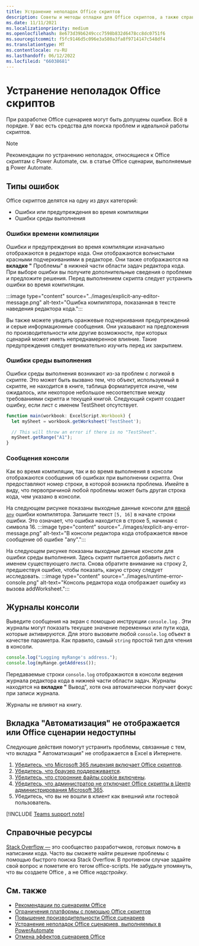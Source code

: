 ```yaml
---
title: Устранение неполадок Office скриптов
description: Советы и методы отладки для Office скриптов, а также справочных ресурсов.
ms.date: 11/11/2021
ms.localizationpriority: medium
ms.openlocfilehash: 8e673d39b6249ccc7598b832d6478cc8dc0751f6
ms.sourcegitcommit: f5fc9146d5c096e3a580a3fa8f9714147c548df4
ms.translationtype: MT
ms.contentlocale: ru-RU
ms.lasthandoff: 06/12/2022
ms.locfileid: "66038681"
---
```

# <a name="troubleshoot-office-scripts"></a>Устранение неполадок Office скриптов

При разработке Office сценариев могут быть допущены ошибки. Всё в порядке. У вас есть средства для поиска проблем и идеальной работы скриптов.

> [!NOTE]
> Рекомендации по устранению неполадок, относящиеся к Office скриптам с Power Automate, см. в статье Office сценарии, выполняемые [в](power-automate-troubleshooting.md) Power Automate.

## <a name="types-of-errors"></a>Типы ошибок

Office скриптов делятся на одну из двух категорий:

* Ошибки или предупреждения во время компиляции
* Ошибки среды выполнения

### <a name="compile-time-errors"></a>Ошибки времени компиляции

Ошибки и предупреждения во время компиляции изначально отображаются в редакторе кода. Они отображаются волнистыми красными подчеркиваниями в редакторе. Они также отображаются на **вкладке "** Проблемы" в нижней части области задач редактора кода. При выборе ошибки вы получите дополнительные сведения о проблеме и предложите решения. Перед выполнением скрипта следует устранить ошибки во время компиляции.

:::image type="content" source="../images/explicit-any-editor-message.png" alt-text="Ошибка компилятора, показанная в тексте наведения редактора кода.":::

Вы также можете увидеть оранжевые подчеркивания предупреждений и серые информационные сообщения. Они указывают на предложения по производительности или другие возможности, при которых сценарий может иметь непреднамеренное влияние. Такие предупреждения следует внимательно изучить перед их закрытием.

### <a name="runtime-errors"></a>Ошибки среды выполнения

Ошибки среды выполнения возникают из-за проблем с логикой в скрипте. Это может быть вызвано тем, что объект, используемый в скрипте, не находится в книге, таблица форматируется иначе, чем ожидалось, или некоторое небольшое несоответствие между требованиями скрипта и текущей книгой. Следующий скрипт создает ошибку, если лист с именем TestSheet отсутствует.

```TypeScript
function main(workbook: ExcelScript.Workbook) {
  let mySheet = workbook.getWorksheet('TestSheet');

  // This will throw an error if there is no "TestSheet".
  mySheet.getRange("A1");
}
```

### <a name="console-messages"></a>Сообщения консоли

Как во время компиляции, так и во время выполнения в консоли отображаются сообщения об ошибках при выполнении скрипта. Они предоставляют номер строки, в которой возникла проблема. Имейте в виду, что первопричиной любой проблемы может быть другая строка кода, чем указано в консоли.

На следующем рисунке показаны выходные данные консоли для [явной `any`](../develop/typescript-restrictions.md) ошибки компилятора. Запишите текст `[5, 16]` в начале строки ошибки. Это означает, что ошибка находится в строке 5, начиная с символа 16.
:::image type="content" source="../images/explicit-any-error-message.png" alt-text="В консоли редактора кода отображается явное сообщение об ошибке &quot;any&quot;.":::

На следующем рисунке показаны выходные данные консоли для ошибки среды выполнения. Здесь скрипт пытается добавить лист с именем существующего листа. Снова обратите внимание на строку 2, предшествуя ошибке, чтобы показать, какую строку следует исследовать.
:::image type="content" source="../images/runtime-error-console.png" alt-text="Консоль редактора кода отображает ошибку из вызова addWorksheet.":::

## <a name="console-logs"></a>Журналы консоли

Выведите сообщения на экран с помощью инструкции `console.log` . Эти журналы могут показать текущее значение переменных или пути кода, которые активируются. Для этого вызовите любой `console.log` объект в качестве параметра. Как правило, самый `string` простой тип для чтения в консоли.

```TypeScript
console.log("Logging myRange's address.");
console.log(myRange.getAddress());
```

Передаваемые строки `console.log` отображаются в консоли ведения журнала редактора кода в нижней части области задач. Журналы находятся на **вкладке "** Вывод", хотя она автоматически получает фокус при записи журнала.

Журналы не влияют на книгу.

## <a name="automate-tab-not-appearing-or-office-scripts-unavailable"></a>Вкладка "Автоматизация" не отображается или Office сценарии недоступны

Следующие действия помогут устранить проблемы, связанные с тем, что вкладка **"** Автоматизация" не отображается в Excel в Интернете.

1. [Убедитесь, что Microsoft 365 лицензия включает Office скриптов](../overview/excel.md#requirements).
1. [Убедитесь, что браузер поддерживается](platform-limits.md#browser-support).
1. [Убедитесь, что сторонние файлы cookie включены](platform-limits.md#third-party-cookies).
1. [Убедитесь, что администратор не отключает Office скрипты в Центр администрирования Microsoft 365](/microsoft-365/admin/manage/manage-office-scripts-settings).
1. Убедитесь, что вы не вошли в клиент как внешний или гостевой пользователь.

[!INCLUDE [Teams support note](../includes/teams-support-note.md)]

## <a name="help-resources"></a>Справочные ресурсы

[Stack Overflow —](https://stackoverflow.com/questions/tagged/office-scripts) это сообщество разработчиков, готовых помочь в написании кода. Часто вы сможете найти решение проблемы с помощью быстрого поиска Stack Overflow. В противном случае задайте свой вопрос и пометите его тегом office-scripts. Не забудьте упомянуть, что вы создаете Office *,* а не Office *надстройку*.

## <a name="see-also"></a>См. также

- [Рекомендации по сценариям Office](../develop/best-practices.md)
- [Ограничения платформы с помощью Office скриптов](platform-limits.md)
- [Повышение производительности Office сценариев](../develop/web-client-performance.md)
- [Устранение неполадок Office сценариев, выполняемых в PowerAutomate](power-automate-troubleshooting.md)
- [Отмена эффектов сценариев Office](undo.md)
